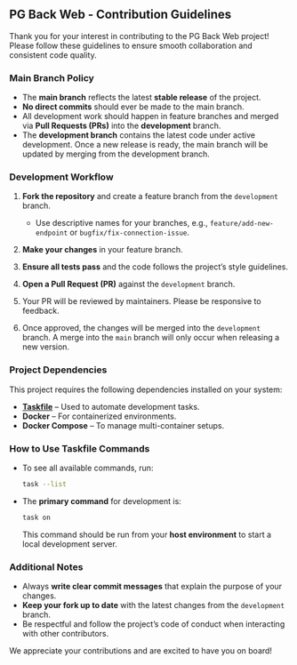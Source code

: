 ## PG Back Web - Contribution Guidelines

Thank you for your interest in contributing to the PG Back Web project! Please follow these guidelines to ensure smooth collaboration and consistent code quality.

### Main Branch Policy  
- The **main branch** reflects the latest **stable release** of the project.  
- **No direct commits** should ever be made to the main branch.  
- All development work should happen in feature branches and merged via **Pull Requests (PRs)** into the **development** branch.  
- The **development branch** contains the latest code under active development. Once a new release is ready, the main branch will be updated by merging from the development branch.

### Development Workflow  
1. **Fork the repository** and create a feature branch from the `development` branch.  
   - Use descriptive names for your branches, e.g., `feature/add-new-endpoint` or `bugfix/fix-connection-issue`.  

2. **Make your changes** in your feature branch.

3. **Ensure all tests pass** and the code follows the project’s style guidelines.

4. **Open a Pull Request (PR)** against the `development` branch.

5. Your PR will be reviewed by maintainers. Please be responsive to feedback.

6. Once approved, the changes will be merged into the `development` branch. A merge into the `main` branch will only occur when releasing a new version.

### Project Dependencies  
This project requires the following dependencies installed on your system:  
- [**Taskfile**](https://taskfile.dev/) – Used to automate development tasks.  
- **Docker** – For containerized environments.  
- **Docker Compose** – To manage multi-container setups.

### How to Use Taskfile Commands  
- To see all available commands, run:
  ```bash
  task --list
  ```

- The **primary command** for development is:
  ```bash
  task on
  ```
  This command should be run from your **host environment** to start a local development server.

### Additional Notes  
- Always **write clear commit messages** that explain the purpose of your changes.
- **Keep your fork up to date** with the latest changes from the `development` branch.
- Be respectful and follow the project’s code of conduct when interacting with other contributors.

We appreciate your contributions and are excited to have you on board!
